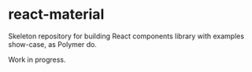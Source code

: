 # react-material

Skeleton repository for building React components library with examples show-case, as Polymer do.

Work in progress.
